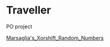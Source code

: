 # Traveller
PO project

[Marsaglia's_Xorshift_Random_Numbers](/RPG_Traveller/Marsaglia's_Xorshift_Random_Numbers.h "Marsaglia's_Xorshift_Random_Numbers")
